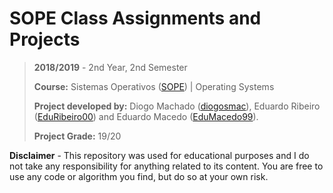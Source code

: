 # SOPE Class Assignments and Projects

> **2018/2019** - 2nd Year, 2nd Semester
>
> **Course:** Sistemas Operativos ([SOPE](https://sigarra.up.pt/feup/pt/UCURR_GERAL.FICHA_UC_VIEW?pv_ocorrencia_id=419998)) | Operating Systems
>
> **Project developed by:** Diogo Machado ([diogosmac](https://github.com/diogosmac/)), Eduardo Ribeiro ([EduRibeiro00](https://github.com/EduRibeiro00/)) and Eduardo Macedo ([EduMacedo99](https://github.com/EduMacedo99/)).
>
> **Project Grade:** 19/20

**Disclaimer** - This repository was used for educational purposes and I do not take any responsibility for anything related to its content. You are free to use any code or algorithm you find, but do so at your own risk.
